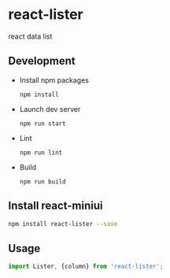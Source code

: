 # react-lister

react data list

## Development

- Install npm packages

    ```
  npm install
    ```

- Launch dev server

    ```
  npm run start
    ```

- Lint

    ```
  npm run lint
    ```

- Build

    ```
  npm run build
    ```



## Install react-miniui

```bash
npm install react-lister --save
```

## Usage

```js
import Lister, {column} from 'react-lister';
```
